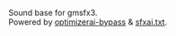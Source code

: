 Sound base for gmsfx3.<br>Powered by <a href="https://github.com/xzripper/optimizerai-bypass">optimizerai-bypass</a> & <a href="https://github.com/xzripper/optimizerai-bypass/blob/main/sfxai.txt">sfxai.txt</a>.
